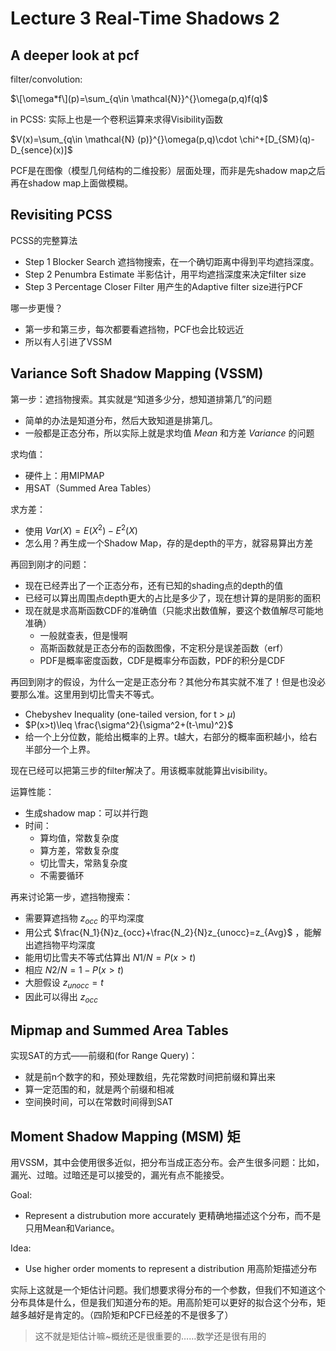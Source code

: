 # Lecture 3 Real-Time Shadows 2
## A deeper look at pcf
filter/convolution:

 $\[\omega*f\](p)=\sum_{q\in \mathcal{N}}^{}\omega(p,q)f(q)$

in PCSS: 实际上也是一个卷积运算来求得Visibility函数

 $V(x)=\sum_{q\in \mathcal{N} (p)}^{}\omega(p,q)\cdot \chi^+[D_{SM}(q)-D_{sence}(x)]$

PCF是在图像（模型几何结构的二维投影）层面处理，而非是先shadow map之后再在shadow map上面做模糊。

## Revisiting PCSS
PCSS的完整算法
- Step 1 Blocker Search 遮挡物搜索，在一个确切距离中得到平均遮挡深度。
- Step 2 Penumbra Estimate 半影估计，用平均遮挡深度来决定filter size
- Step 3 Percentage Closer Filter 用产生的Adaptive filter size进行PCF

哪一步更慢？
- 第一步和第三步，每次都要看遮挡物，PCF也会比较远近
- 所以有人引进了VSSM

## Variance Soft Shadow Mapping (VSSM)
第一步：遮挡物搜索。其实就是“知道多少分，想知道排第几”的问题
- 简单的办法是知道分布，然后大致知道是排第几。
- 一般都是正态分布，所以实际上就是求均值 $Mean$ 和方差 $Variance$ 的问题

求均值：
- 硬件上：用MIPMAP
- 用SAT（Summed Area Tables）

求方差：
- 使用 $Var(X)=E(X^2)-E^2(X)$
- 怎么用？再生成一个Shadow Map，存的是depth的平方，就容易算出方差

再回到刚才的问题：
- 现在已经弄出了一个正态分布，还有已知的shading点的depth的值
- 已经可以算出周围点depth更大的占比是多少了，现在想计算的是阴影的面积
- 现在就是求高斯函数CDF的准确值（只能求出数值解，要这个数值解尽可能地准确）
  - 一般就查表，但是慢啊
  - 高斯函数就是正态分布的函数图像，不定积分是误差函数（erf）
  - PDF是概率密度函数，CDF是概率分布函数，PDF的积分是CDF

再回到刚才的假设，为什么一定是正态分布？其他分布其实就不准了！但是也没必要那么准。这里用到切比雪夫不等式。
- Chebyshev Inequality (one-tailed version, for t > $\mu$)
- $P(x>t)\leq \frac{\sigma^2}{\sigma^2+(t-\mu)^2}$
- 给一个上分位数，能给出概率的上界。t越大，右部分的概率面积越小，给右半部分一个上界。

现在已经可以把第三步的filter解决了。用该概率就能算出visibility。

运算性能：
- 生成shadow map：可以并行跑
- 时间：
  - 算均值，常数复杂度
  - 算方差，常数复杂度
  - 切比雪夫，常熟复杂度
  - 不需要循环

再来讨论第一步，遮挡物搜索：
- 需要算遮挡物 $z_{occ}$ 的平均深度
- 用公式 $\frac{N_1}{N}z_{occ}+\frac{N_2}{N}z_{unocc}=z_{Avg}$ ，能解出遮挡物平均深度
- 能用切比雪夫不等式估算出 $N1/N=P(x>t)$
- 相应 $N2/N=1-P(x>t)$
- 大胆假设 $z_{unocc}=t$ 
- 因此可以得出 $z_{occ}$

## Mipmap and Summed Area Tables
实现SAT的方式——前缀和(for Range Query)：
- 就是前n个数字的和，预处理数组，先花常数时间把前缀和算出来
- 算一定范围的和，就是两个前缀和相减
- 空间换时间，可以在常数时间得到SAT

## Moment Shadow Mapping (MSM) 矩
用VSSM，其中会使用很多近似，把分布当成正态分布。会产生很多问题：比如，漏光、过暗。过暗还是可以接受的，漏光有点不能接受。

Goal:
- Represent a distrubution more accurately 更精确地描述这个分布，而不是只用Mean和Variance。

Idea:
- Use higher order moments to represent a distribution 用高阶矩描述分布

实际上这就是一个矩估计问题。我们想要求得分布的一个参数，但我们不知道这个分布具体是什么，但是我们知道分布的矩。用高阶矩可以更好的拟合这个分布，矩越多越好是肯定的。（四阶矩和PCF已经差的不是很多了）

> 这不就是矩估计嘛~概统还是很重要的……数学还是很有用的